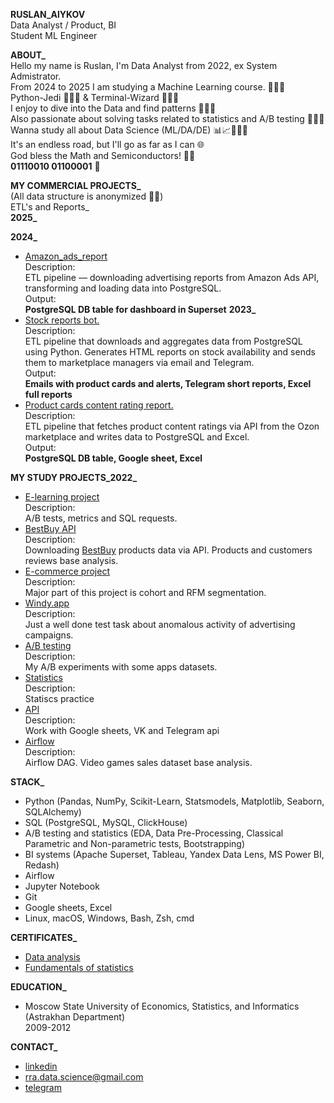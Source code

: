 **RUSLAN_AlYKOV**<br/>
Data Analyst / Product, BI <br/>
Student ML Engineer

**ABOUT_**<br/>
Hello my name is Ruslan, I'm Data Analyst from 2022, ex System Admistrator.<br/>
From 2024 to 2025 I am studying a Machine Learning course. 👨🏼‍🏫<br/>
Python-Jedi 🧘🏼‍♂️ & Terminal-Wizard 🧙🏻‍♂️ <br/>
I enjoy to dive into the Data and find patterns 👨🏼‍💻 <br/>
Also passionate about solving tasks related to statistics and A/B testing 👨🏼‍🔬<br/>
Wanna study all about Data Science (ML/DA/DE) 📊📈👨🏼‍🏫<br/>
It's an endless road, but I'll go as far as I can 🌐 <br/>
God bless the Math and Semiconductors! 🖖🏻 <br/>
**01110010 01100001** 🤖 <br/>

**MY COMMERCIAL PROJECTS_** <br/>
(All data structure is anonymized 🥷🏼)<br/>
ETL's and Reports_<br/>
**2025_** <br/>

**2024_** <br/>
- [Amazon_ads_report](https://github.com/Russell-Alykov/Work/blob/main/amazon_ads_report/amz_ads_report.py)<br/>
Description:<br/> ETL pipeline — downloading advertising reports from Amazon Ads API, transforming and loading data into PostgreSQL. <br/>
Output:<br/>
**PostgreSQL DB table for dashboard in Superset**
**2023_** <br/>
- [Stock reports bot.](https://github.com/Russell-Alykov/Work/blob/main/bot_leftovers_mp/bot_leftovers_mp.py)<br/>
Description:<br/> ETL pipeline that downloads and aggregates data from PostgreSQL using Python.
Generates HTML reports on stock availability and sends them to marketplace managers via email and Telegram.<br/>
Output:<br/>
**Emails with product cards and alerts, Telegram short reports, Excel full reports**<br/>
- [Product cards content rating report.](https://github.com/Russell-Alykov/Work/blob/main/content_rating/content_rating.py) <br/>
Description:<br/> ETL pipeline that fetches product content ratings via API from the Ozon marketplace and writes data to PostgreSQL and Excel. <br/>
Output: <br/>
**PostgreSQL DB table, Google sheet, Excel**<br/>


**MY STUDY PROJECTS_2022_** <br/>
- [E-learning project](https://github.com/Russell-Alykov/E-learning_project/blob/main/e_learning_project.ipynb)<br/>
Description:<br/> A/B tests, metrics and SQL requests.
- [BestBuy API](https://github.com/Russell-Alykov/BestBuy_API)<br/>
Description:<br/> Downloading [BestBuy](https://www.bestbuy.com/) products data via API. Products and customers reviews base analysis.
- [E-commerce project](https://github.com/Russell-Alykov/E-commerce_project/blob/5f4b8bbb798df65c73fc864aba6e46cf8f852162/e_commerce_project.ipynb)<br/>
Description:<br/> Major part of this project is cohort and RFM segmentation.
- [Windy.app](https://github.com/Russell-Alykov/windy.app)<br/>
Description:<br/> Just a well done test task about anomalous activity of advertising campaigns.
- [A/B testing](https://github.com/Russell-Alykov/A-B_testing)<br/>
Description:<br/> My A/B experiments with some apps datasets.
- [Statistics](https://github.com/Russell-Alykov/Statistcs)<br/>
Description:<br/>Statiscs practice
- [API](https://github.com/Russell-Alykov/API)<br/>
Description:<br/>Work with Google sheets, VK and Telegram api
- [Airflow](https://github.com/Russell-Alykov/Airflow/blob/main/dags.py)<br/>
Description:<br/>Airflow DAG. Video games sales dataset base analysis.

**STACK_**<br/>
- Python (Pandas, NumPy, Scikit-Learn, Statsmodels, Matplotlib, Seaborn, SQLAlchemy)
- SQL (PostgreSQL, MySQL, ClickHouse)
- A/B testing and statistics (EDA, Data Pre-Processing, Classical Parametric and Non-parametric tests, Bootstrapping)
- BI systems (Apache Superset, Tableau, Yandex Data Lens, MS Power BI, Redash)
- Airflow
- Jupyter Notebook
- Git
- Google sheets, Excel
- Linux, macOS, Windows, Bash, Zsh, cmd

**CERTIFICATES_**
- [Data analysis](https://lab.karpov.courses/certificate/8d6a3083-50fa-4ff7-878f-66bb1726918a/en/)<br/>
- [Fundamentals of statistics](https://stepik.org/cert/1618637)

**EDUCATION_**<br/>
 - Moscow State University of Economics, Statistics, and Informatics (Astrakhan Department)<br/>
2009-2012

**CONTACT_**<br/>
   - [linkedin](https://linkedin.com/in/ruslan-alykov) 
   - rra.data.science@gmail.com
   - [telegram](https://t.me/phantom_lancer_band)
<!---
Russell-Alykov/Russell-Alykov is a ✨ special ✨ repository because its `README.md` (this file) appears on your GitHub profile.
You can click the Preview link to take a look at your changes.
--->
